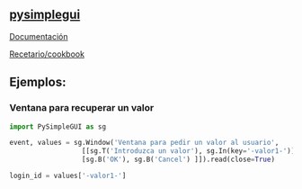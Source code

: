 ## [pysimplegui](https://realpython.com/courses/simplify-gui-dev-pysimplegui/)

[Documentación](https://pysimplegui.readthedocs.io/en/latest/)

[Recetario/cookbook](https://pysimplegui.readthedocs.io/en/latest/cookbook/)

## Ejemplos:

### Ventana para recuperar un valor

```python
import PySimpleGUI as sg

event, values = sg.Window('Ventana para pedir un valor al usuario',
                  [[sg.T('Introduzca un valor'), sg.In(key='-valor1-')],
                  [sg.B('OK'), sg.B('Cancel') ]]).read(close=True)

login_id = values['-valor1-']

```


